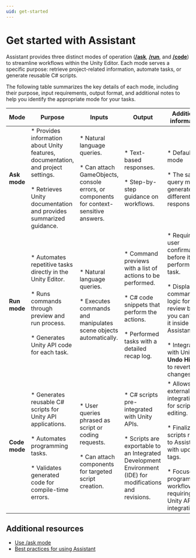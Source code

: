 ```yaml
---
uid: get-started
---
```


# Get started with Assistant

Assistant provides three distinct modes of operation ([**/ask**](xref:ask-overview), [**/run**](xref:run-overview), and [**/code**](xref:code-overview)) to streamline workflows within the Unity Editor. Each mode serves a specific purpose: retrieve project-related information, automate tasks, or generate reusable C# scripts. 

The following table summarizes the key details of each mode, including their purpose, input requirements, output format, and additional notes to help you identify the appropriate mode for your tasks.

| **Mode** | **Purpose** | **Inputs** | **Output** | **Additional information** |
| -------- | ---------------- | ---------- | ---------- | --------- |
| **Ask mode** | * Provides information about Unity features, documentation, and project settings.<br><br> * Retrieves Unity documentation and provides summarized guidance. | * Natural language queries.<br><br>* Can attach GameObjects, console errors, or components for context-sensitive answers. | * Text-based responses.<br><br>* Step-by-step guidance on workflows.| * Default mode<br><br>* The same query might generate different responses. |
| **Run mode** | * Automates repetitive tasks directly in the Unity Editor.<br><br>* Runs commands through preview and run process.<br><br> * Generates Unity API code for each task. | * Natural language queries.<br><br> * Executes commands and manipulates scene objects automatically. | * Command previews with a list of actions to be performed.<br><br>* C# code snippets that perform the actions.<br><br>*  Performed tasks with a detailed recap log. | * Requires user confirmation before it performs a task.<br><br>* Displays command logic for review but you can't edit it inside Assistant.<br><br>* Integrates with Unity's **Undo History** to revert changes. |
| **Code mode** | * Generates reusable C# scripts for Unity API applications.<br><br> * Automates programming tasks.<br><br>* Validates generated code for compile-time errors. | * User queries phrased as script or coding requests.<br><br> * Can attach components for targeted script creation. | * C# scripts pre-integrated with Unity APIs.<br><br>* Scripts are exportable to an Integrated Development Environment (IDE) for modifications and revisions. | * Allows external IDE integration for script editing.<br><br>* Finalized scripts return to Assistant with updated tags.<br><br>* Focused on programmatic workflows requiring Unity API integration. |

## Additional resources

* [Use /ask mode](xref:ask-overview)
* [Best practices for using Assistant](xref:assistant-best)